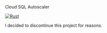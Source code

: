Cloud SQL Autoscaler

[![Rust](https://github.com/royge/cloudsql-autoscale/actions/workflows/rust.yml/badge.svg)](https://github.com/royge/cloudsql-autoscale/actions/workflows/rust.yml)

I decided to discontinue this project for reasons.
